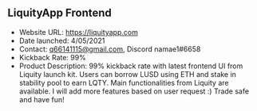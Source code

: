 ## LiquityApp Frontend
- Website URL: https://liquityapp.com
- Date launched: 4/05/2021
- Contact: q66141115@gmail.com, Discord namae1#6658
- Kickback Rate: 99%
- Product Description: 99% kickback rate with latest frontend UI from Liquity launch kit. Users can borrow LUSD using ETH and stake in stability pool to earn LQTY. Main functionalities from Liquity are available. I will add more features based on user request :) Trade safe and have fun!
